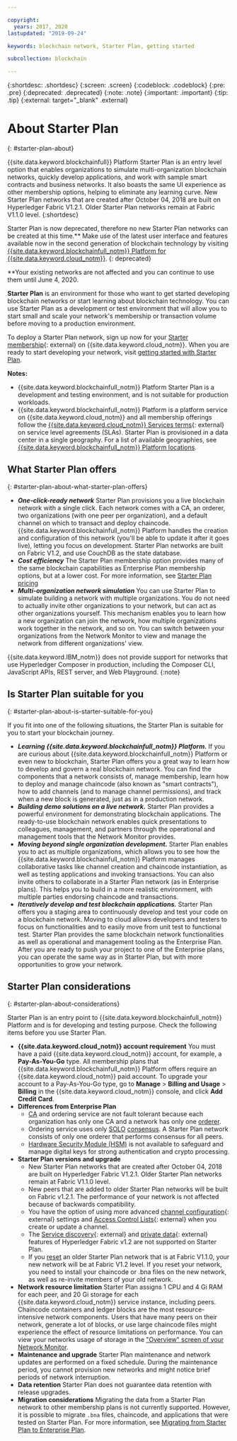 ```yaml
---

copyright:
  years: 2017, 2020
lastupdated: "2019-09-24"

keywords: blockchain network, Starter Plan, getting started

subcollection: blockchain

---
```


{:shortdesc: .shortdesc}
{:screen: .screen}
{:codeblock: .codeblock}
{:pre: .pre}
{:deprecated: .deprecated}
{:note: .note}
{:important: .important}
{:tip: .tip}
{:external: target="_blank" .external}

# About Starter Plan
{: #starter-plan-about}

{{site.data.keyword.blockchainfull}} Platform Starter Plan is an entry level option that enables organizations to simulate multi-organization blockchain networks, quickly develop applications, and work with sample smart contracts and business networks. It also boasts the same UI experience as other membership options, helping to eliminate any learning curve. New Starter Plan networks that are created after October 04, 2018 are built on Hyperledger Fabric V1.2.1. Older Starter Plan networks remain at Fabric V1.1.0 level.
{:shortdesc}

Starter Plan is now deprecated, therefore no new Starter Plan networks can be created at this time.** Make use of the latest user interface and features available now in the second generation of blockchain technology by visiting [{{site.data.keyword.blockchainfull_notm}} Platform for {{site.data.keyword.cloud_notm}}](/docs/blockchain?topic=blockchain-ibp-v2-deploy-iks).
{: deprecated}  

**Your existing networks are not affected and you can continue to use them until June 4, 2020.


**Starter Plan** is an environment for those who want to get started developing blockchain networks or start learning about blockchain technology. You can use Starter Plan as a development or test environment that will allow you to start small and scale your network's membership or transaction volume before moving to a production environment.

 To deploy a Starter Plan network, sign up now for your [Starter membership](https://cloud.ibm.com/catalog/services/ibm-blockchain-5-prod){: external} on {{site.data.keyword.cloud_notm}}. When you are ready to start developing your network, visit [getting started with Starter Plan](/docs/blockchain?topic=blockchain-getting-started-with-starter-plan#getting-started-with-starter-plan).


**Notes:**
- {{site.data.keyword.blockchainfull_notm}} Platform Starter Plan is a development and testing environment, and is not suitable for production workloads.
- {{site.data.keyword.blockchainfull_notm}} Platform is a platform service on {{site.data.keyword.cloud_notm}} and all membership offerings follow the [{{site.data.keyword.cloud_notm}} Services terms](http://www-03.ibm.com/software/sla/sladb.nsf/sla/bm){: external} on service level agreements (SLAs). Starter Plan is provisioned in a data center in a single geography. For a list of available geographies, see [{{site.data.keyword.blockchainfull_notm}} Platform locations](/docs/blockchain?topic=blockchain-ibp-regions-locations#ibp-regions-locations).

## What Starter Plan offers
{: #starter-plan-about-what-starter-plan-offers}

- **_One-click-ready network_**
    Starter Plan provisions you a live blockchain network with a single click. Each network comes with a CA, an orderer, two organizations (with one peer per organization), and a default channel on which to transact and deploy chaincode. {{site.data.keyword.blockchainfull_notm}} Platform handles the creation and configuration of this network (you'll be able to update it after it goes live), letting you focus on development. Starter Plan networks are built on Fabric V1.2, and use CouchDB as the state database.
- **_Cost efficiency_**
    The Starter Plan membership option provides many of the same blockchain capabilities as Enterprise Plan membership options, but at a lower cost. For more information, see [Starter Plan pricing](/docs/blockchain?topic=blockchain-ibp-pricing#ibp-pricing-starter-pricing)
- **_Multi-organization network simulation_**
    You can use Starter Plan to simulate building a network with multiple organizations. You do not need to actually invite other organizations to your network, but can act as other organizations yourself. This mechanism enables you to learn how a new organization can join the network, how multiple organizations work together in the network, and so on. You can switch between your organizations from the Network Monitor to view and manage the network from different organizations' view.

{{site.data.keyword.IBM_notm}} does not provide support for networks that use Hyperledger Composer in production, including the Composer CLI, JavaScript APIs, REST server, and Web Playground.
{:note}

## Is Starter Plan suitable for you
{: #starter-plan-about-is-starter-suitable-for-you}

If you fit into one of the following situations, the Starter Plan is suitable for you to start your blockchain journey.
- **_Learning {{site.data.keyword.blockchainfull_notm}} Platform._**
    If you are curious about {{site.data.keyword.blockchainfull_notm}} Platform or even new to blockchain, Starter Plan offers you a great way to learn how to develop and govern a real blockchain network. You can find the components that a network consists of, manage membership, learn how to deploy and manage chaincode (also known as "smart contracts"), how to add channels (and to manage channel permissions), and track when a new block is generated, just as in a production network.
- **_Building demo solutions on a live network._**
    Starter Plan provides a powerful environment for demonstrating blockchain applications. The ready-to-use blockchain network enables quick presentations to colleagues, management, and partners through the operational and management tools that the Network Monitor provides.
- **_Moving beyond single organization development._**
    Starter Plan enables you to act as multiple organizations, which allows you to see how the {{site.data.keyword.blockchainfull_notm}} Platform manages collaborative tasks like channel creation and chaincode instantiation, as well as testing applications and invoking transactions. You can also invite others to collaborate in a Starter Plan network (as in Enterprise plans). This helps you to build in a more realistic environment, with multiple parties endorsing chaincode and transactions.
- **_Iteratively develop and test blockchain applications._**
    Starter Plan offers you a staging area to continuously develop and test your code on a blockchain network. Moving to cloud allows developers and testers to focus on functionalities and to easily move from unit test to functional test. Starter Plan provides the same blockchain network functionalities as well as operational and management tooling as the Enterprise Plan. After you are ready to push your project to one of the Enterprise plans, you can operate the same way as in Starter Plan, but with more opportunities to grow your network.

## Starter Plan considerations
{: #starter-plan-about-considerations}

Starter Plan is an entry point to {{site.data.keyword.blockchainfull_notm}} Platform and is for developing and testing purpose.  Check the following items before you use Starter Plan.

- **{{site.data.keyword.cloud_notm}} account requirement**
    You must have a paid {{site.data.keyword.cloud_notm}} account, for example, a **Pay-As-You-Go** type. All membership plans that {{site.data.keyword.blockchainfull_notm}} Platform offers require an  {{site.data.keyword.cloud_notm}} paid account. To upgrade your account to a Pay-As-You-Go type, go to **Manage** > **Billing and Usage** > **Billing** in the {{site.data.keyword.cloud_notm}} console, and click **Add Credit Card**.
- **Differences from Enterprise Plan**
    - [CA](/docs/blockchain?topic=blockchain-glossary#glossary-CA) and ordering service are not fault tolerant because each organization has only one CA and a network has only one [orderer](/docs/blockchain?topic=blockchain-glossary#glossary-orderer).
    - Ordering service uses only [SOLO](/docs/blockchain?topic=blockchain-glossary#glossary-solo) [consensus](/docs/blockchain?topic=blockchain-glossary#glossary-consensus). A Starter Plan network consists of only one orderer that performs consensus for all peers.
    - [Hardware Security Module (HSM)](/docs/blockchain?topic=blockchain-glossary#glossary-hsm) is not available to safeguard and manage digital keys for strong authentication and crypto processing.
- **Starter Plan versions and upgrade**
    - New Starter Plan networks that are created after October 04, 2018 are built on Hyperledger Fabric V1.2.1. Older Starter Plan networks remain at Fabric V1.1.0 level.
    - New peers that are added to older Starter Plan networks will be built on Fabric v1.2.1. The performance of your network is not affected because of backwards compatibility.
    - You have the option of using more advanced [channel configuration](https://hyperledger-fabric.readthedocs.io/en/release-1.2/config_update.html){: external} settings and [Access Control Lists](https://hyperledger-fabric.readthedocs.io/en/release-1.2/access_control.html){: external} when you create or update a channel.
    - The [Service discovery](https://hyperledger-fabric.readthedocs.io/en/release-1.2/discovery-overview.html){: external} and [private data](https://hyperledger-fabric.readthedocs.io/en/release-1.2/private-data/private-data.html){: external} features of Hyperledger Fabric v1.2 are not supported on Starter Plan.
    - If you [reset](/docs/blockchain?topic=blockchain-ibp-dashboard#ibp-dashboard-reset-network) an older Starter Plan network that is at Fabric V1.1.0, your new network will be at Fabric V1.2 level. If you reset your network, you need to install your chaincode or .bna files on the new network, as well as re-invite members of your old network.
- **Network resource limitation**
    Starter Plan assigns 1 CPU and 4 Gi RAM for each peer, and 20 Gi storage for each {{site.data.keyword.cloud_notm}} service instance, including peers. Chaincode containers and ledger blocks are the most resource-intensive network components. Users that have many peers on their network, generate a lot of blocks, or use large chaincode files might experience the effect of resource limitations on performance. You can view your networks usage of storage in the ["Overview" screen of your Network Monitor](/docs/blockchain?topic=blockchain-ibp-dashboard#ibp-dashboard-storage).
- **Maintenance and upgrade**
    Starter Plan maintenance and network updates are performed on a fixed schedule. During the maintenance period, you cannot provision new networks and might notice brief periods of network interruption.
- **Data retention**
    Starter Plan does not guarantee data retention with release upgrades.
- **Migration considerations**
    Migrating the data from a Starter Plan network to other membership plans is not currently supported. However, it is possible to migrate `.bna` files, chaincode, and applications that were tested on Starter Plan. For more information, see [Migrating from Starter Plan to Enterprise Plan](/docs/blockchain?topic=blockchain-migrate_starter_to_enterprise#migrate_starter_to_enterprise).
